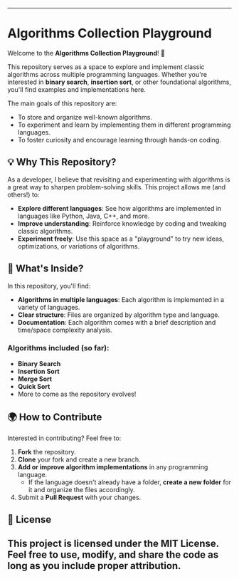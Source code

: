 
---
# Algorithms Collection Playground

Welcome to the **Algorithms Collection Playground**! 🚀

This repository serves as a space to explore and implement classic algorithms across multiple programming languages. Whether you're interested in **binary search**, **insertion sort**, or other foundational algorithms, you'll find examples and implementations here.

The main goals of this repository are:
- To store and organize well-known algorithms.
- To experiment and learn by implementing them in different programming languages.
- To foster curiosity and encourage learning through hands-on coding.

## 💡 Why This Repository?
As a developer, I believe that revisiting and experimenting with algorithms is a great way to sharpen problem-solving skills. This project allows me (and others!) to:
- **Explore different languages**: See how algorithms are implemented in languages like Python, Java, C++, and more.
- **Improve understanding**: Reinforce knowledge by coding and tweaking classic algorithms.
- **Experiment freely**: Use this space as a "playground" to try new ideas, optimizations, or variations of algorithms.

## 📂 What's Inside?
In this repository, you'll find:
- **Algorithms in multiple languages**: Each algorithm is implemented in a variety of languages.
- **Clear structure**: Files are organized by algorithm type and language.
- **Documentation**: Each algorithm comes with a brief description and time/space complexity analysis.

### Algorithms included (so far):
- **Binary Search**
- **Insertion Sort**
- **Merge Sort**
- **Quick Sort**
- More to come as the repository evolves!

## 🌍 How to Contribute
Interested in contributing? Feel free to:
1. **Fork** the repository.
2. **Clone** your fork and create a new branch.
3. **Add or improve algorithm implementations** in any programming language.
   - If the language doesn't already have a folder, **create a new folder** for it and organize the files accordingly.
4. Submit a **Pull Request** with your changes.

## 📜 License
This project is licensed under the MIT License. Feel free to use, modify, and share the code as long as you include proper attribution.
---